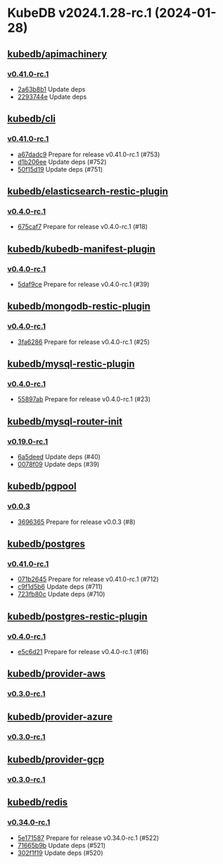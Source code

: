 # KubeDB v2024.1.28-rc.1 (2024-01-28)


## [kubedb/apimachinery](https://github.com/kubedb/apimachinery)

### [v0.41.0-rc.1](https://github.com/kubedb/apimachinery/releases/tag/v0.41.0-rc.1)

- [2a63b8b1](https://github.com/kubedb/apimachinery/commit/2a63b8b1a) Update deps
- [2293744e](https://github.com/kubedb/apimachinery/commit/2293744e3) Update deps



## [kubedb/cli](https://github.com/kubedb/cli)

### [v0.41.0-rc.1](https://github.com/kubedb/cli/releases/tag/v0.41.0-rc.1)

- [a67dadc9](https://github.com/kubedb/cli/commit/a67dadc9) Prepare for release v0.41.0-rc.1 (#753)
- [d1b206ee](https://github.com/kubedb/cli/commit/d1b206ee) Update deps (#752)
- [50f15d19](https://github.com/kubedb/cli/commit/50f15d19) Update deps (#751)



## [kubedb/elasticsearch-restic-plugin](https://github.com/kubedb/elasticsearch-restic-plugin)

### [v0.4.0-rc.1](https://github.com/kubedb/elasticsearch-restic-plugin/releases/tag/v0.4.0-rc.1)

- [675caf7](https://github.com/kubedb/elasticsearch-restic-plugin/commit/675caf7) Prepare for release v0.4.0-rc.1 (#18)



## [kubedb/kubedb-manifest-plugin](https://github.com/kubedb/kubedb-manifest-plugin)

### [v0.4.0-rc.1](https://github.com/kubedb/kubedb-manifest-plugin/releases/tag/v0.4.0-rc.1)

- [5daf9ce](https://github.com/kubedb/kubedb-manifest-plugin/commit/5daf9ce) Prepare for release v0.4.0-rc.1 (#39)



## [kubedb/mongodb-restic-plugin](https://github.com/kubedb/mongodb-restic-plugin)

### [v0.4.0-rc.1](https://github.com/kubedb/mongodb-restic-plugin/releases/tag/v0.4.0-rc.1)

- [3fa6286](https://github.com/kubedb/mongodb-restic-plugin/commit/3fa6286) Prepare for release v0.4.0-rc.1 (#25)



## [kubedb/mysql-restic-plugin](https://github.com/kubedb/mysql-restic-plugin)

### [v0.4.0-rc.1](https://github.com/kubedb/mysql-restic-plugin/releases/tag/v0.4.0-rc.1)

- [55897ab](https://github.com/kubedb/mysql-restic-plugin/commit/55897ab) Prepare for release v0.4.0-rc.1 (#23)



## [kubedb/mysql-router-init](https://github.com/kubedb/mysql-router-init)

### [v0.19.0-rc.1](https://github.com/kubedb/mysql-router-init/releases/tag/v0.19.0-rc.1)

- [6a5deed](https://github.com/kubedb/mysql-router-init/commit/6a5deed) Update deps (#40)
- [0078f09](https://github.com/kubedb/mysql-router-init/commit/0078f09) Update deps (#39)



## [kubedb/pgpool](https://github.com/kubedb/pgpool)

### [v0.0.3](https://github.com/kubedb/pgpool/releases/tag/v0.0.3)

- [3696365](https://github.com/kubedb/pgpool/commit/3696365) Prepare for release v0.0.3 (#8)



## [kubedb/postgres](https://github.com/kubedb/postgres)

### [v0.41.0-rc.1](https://github.com/kubedb/postgres/releases/tag/v0.41.0-rc.1)

- [071b2645](https://github.com/kubedb/postgres/commit/071b26455) Prepare for release v0.41.0-rc.1 (#712)
- [c9f1d5b6](https://github.com/kubedb/postgres/commit/c9f1d5b68) Update deps (#711)
- [723fb80c](https://github.com/kubedb/postgres/commit/723fb80c0) Update deps (#710)



## [kubedb/postgres-restic-plugin](https://github.com/kubedb/postgres-restic-plugin)

### [v0.4.0-rc.1](https://github.com/kubedb/postgres-restic-plugin/releases/tag/v0.4.0-rc.1)

- [e5c6d21](https://github.com/kubedb/postgres-restic-plugin/commit/e5c6d21) Prepare for release v0.4.0-rc.1 (#16)



## [kubedb/provider-aws](https://github.com/kubedb/provider-aws)

### [v0.3.0-rc.1](https://github.com/kubedb/provider-aws/releases/tag/v0.3.0-rc.1)




## [kubedb/provider-azure](https://github.com/kubedb/provider-azure)

### [v0.3.0-rc.1](https://github.com/kubedb/provider-azure/releases/tag/v0.3.0-rc.1)




## [kubedb/provider-gcp](https://github.com/kubedb/provider-gcp)

### [v0.3.0-rc.1](https://github.com/kubedb/provider-gcp/releases/tag/v0.3.0-rc.1)




## [kubedb/redis](https://github.com/kubedb/redis)

### [v0.34.0-rc.1](https://github.com/kubedb/redis/releases/tag/v0.34.0-rc.1)

- [5e171587](https://github.com/kubedb/redis/commit/5e171587) Prepare for release v0.34.0-rc.1 (#522)
- [71665b9b](https://github.com/kubedb/redis/commit/71665b9b) Update deps (#521)
- [302f1f19](https://github.com/kubedb/redis/commit/302f1f19) Update deps (#520)



